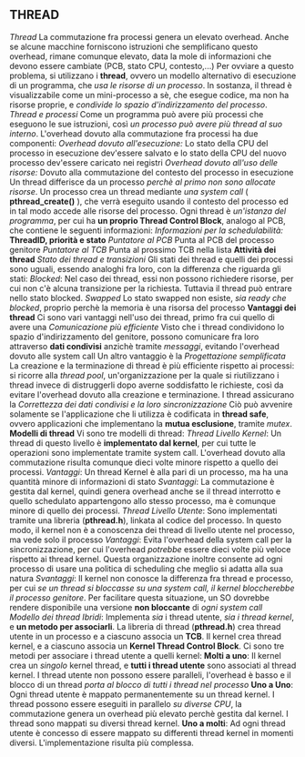 **THREAD**
---

*Thread*
	La commutazione fra processi genera un elevato overhead. Anche se alcune macchine forniscono istruzioni che semplificano questo overhead, rimane comunque elevato, data la mole di informazioni che devono essere cambiate (PCB, stato CPU, contesto,...)
	Per ovviare a questo problema, si utilizzano i **thread**, ovvero un modello alternativo di esecuzione di un programma, che *usa le risorse di un processo*. In sostanza, il thread è visualizzabile come un mini-processo a sè, che esegue codice, ma non ha risorse proprie, e *condivide lo spazio d'indirizzamento del processo*.
	*Thread e processi*
		Come un programma può avere più processi che eseguono le sue istruzioni, così *un processo può avere più thread al suo interno*.
	L'overhead dovuto alla commutazione fra processi ha due componenti:
	*Overhead dovuto all'esecuzione:*
		Lo stato della CPU del processo in esecuzione dev'essere salvato e lo stato della CPU del nuovo processo dev'essere caricato nei registri
	*Overhead dovuto all'uso delle risorse:*
		Dovuto alla commutazione del contesto del processo in esecuzione
	Un thread differisce da un processo *perchè al primo non sono allocate risorse*. Un processo crea un thread mediante *una system call* ( **pthread_create()** ), che verrà eseguito usando il contesto del processo ed in tal modo accede alle risorse del processo.
	Ogni thread è *un'istanza del programma*, per cui ha **un proprio Thread Control Block**, analogo al PCB, che contiene le seguenti informazioni:
	*Informazioni per la schedulabilità:*
		**ThreadID, priorità e stato**
	*Puntatore al PCB*
		Punta al PCB del processo genitore
	*Puntatore al TCB*
		Punta al prossimo TCB nella lista
	**Attività dei thread**
		*Stato dei thread e transizioni*
			Gli stati dei thread e quelli dei processi sono uguali, essendo analoghi fra loro, con la differenza che riguarda gli stati:
			*Blocked*:
				Nel caso dei thread, essi non possono richiedere risorse, per cui non c'è alcuna transizione per la richiesta. Tuttavia il thread può entrare nello stato blocked.
			*Swapped*
				Lo stato swapped non esiste, *sia ready che blocked*, proprio perchè la memoria è una risorsa del processo
	**Vantaggi dei thread**
		Ci sono vari vantaggi nell'uso dei thread, primo fra cui quello di avere una
		*Comunicazione più efficiente*
			Visto che i thread condividono lo spazio d'indirizzamento del genitore, possono comunicare fra loro attraverso **dati condivisi** anzichè tramite *messaggi*, evitando l'overhead dovuto alle system call
		Un altro vantaggio è la 
		*Progettazione semplificata*
			La creazione e la terminazione di thread è più efficiente rispetto ai processi: si ricorre alla *thread pool*, un'organizzazione per la quale si riutilizzano i thread invece di distruggerli dopo averne soddisfatto le richieste, così da evitare l'overhead dovuto alla creazione e terminazione.
		I thread assicurano la
		*Correttezza dei dati condivisi e la loro sincronizzazione*
			Ciò può avvenire solamente se l'applicazione che li utilizza è codificata in **thread safe**, ovvero applicazioni che implementano la **mutua esclusione**, tramite *mutex*.
	**Modelli di thread**
		Vi sono tre modelli di thread:
		*Thread Livello Kernel*:
			Un thread di questo livello è **implementato dal kernel**, per cui tutte le operazioni sono implementate tramite system call. L'overhead dovuto alla commutazione risulta comunque dieci volte minore rispetto a quello dei processi.
			*Vantaggi*: 
				Un thread Kernel è alla pari di un processo, ma ha una quantità minore di informazioni di stato
			*Svantaggi*:
				La commutazione è gestita dal kernel, quindi genera overhead anche se il thread interrotto e quello schedulato appartengono allo stesso processo, ma è comunque minore di quello dei processi.
		*Thread Livello Utente*:
			Sono implementati tramite una libreria (**pthread.h**), linkata al codice del processo. In questo modo, il kernel non è a conoscenza dei thread di livello utente nel processo, ma vede solo il processo
			*Vantaggi*:
				Evita l'overhead della system call per la sincronizzazione, per cui l'overhead *potrebbe* essere dieci volte più veloce rispetto ai thread kernel. Questa organizzazione inoltre consente ad ogni processo di usare una politica di scheduling che meglio si adatta alla sua natura
			*Svantaggi*:
				Il kernel non conosce la differenza fra thread e processo, per cui *se un thread si bloccasse su una system call, il kernel bloccherebbe il processo genitore*. Per facilitare questa situazione, un SO dovrebbe rendere disponibile una versione **non bloccante** di *ogni system call*	
		*Modello dei thread Ibridi*:
			Implementa *sia* i thread utente, *sia i thread kernel*, e **un metodo per associarli**. La libreria di thread (**pthread.h**) crea thread utente in un processo e a ciascuno associa un **TCB**. Il kernel crea thread kernel, e a ciascuno associa un **Kernel Thread Control Block**.
			Ci sono tre metodi per associare i thread utente a quelli kernel:
			**Molti a uno**:
				Il kernel crea un *singolo* kernel thread, e **tutti i thread utente** sono associati al thread kernel. I thread utente non possono essere paralleli, l'overhead è basso e il blocco di un thread *porta al blocco di tutti i thread nel processo*
			**Uno a Uno**:
				Ogni thread utente è mappato permanentemente su un thread kernel. I thread possono essere eseguiti in parallelo *su diverse CPU*, la commutazione genera un overhead più elevato perchè gestita dal kernel. I thread sono mappati su diversi thread kernel.
			**Uno a molti**:
				Ad ogni thread utente è concesso di essere mappato su differenti thread kernel in momenti diversi. L'implementazione risulta più complessa.